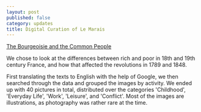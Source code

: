 ```yaml
---
layout: post
published: false
category: updates
title: Digital Curation of Le Marais
---
```

[The Bourgeoisie and the Common People](https://lemaraislife.omeka.net/exhibits/show/bourgeoisie-and-common-people)

We chose to look at the differences between rich and poor in 18th and 19th century France, and how that affected the revolutions in 1789 and 1848.

First translating the texts to English with the help of Google, we then searched through the data and grouped the images by activity. We ended up with 40 pictures in total, distributed over the categories 'Childhood', 'Everyday Life', 'Work', 'Leisure', and 'Conflict'. Most of the images are illustrations, as photography was rather rare at the time.
